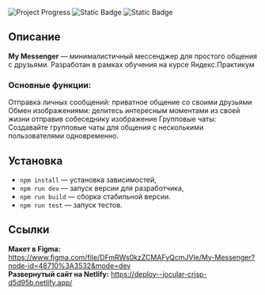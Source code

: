 ![Project Progress](https://img.shields.io/badge/progress-30%25-orange)
![Static Badge](https://img.shields.io/badge/build-passing-brightgreen)
![Static Badge](https://img.shields.io/badge/node-%5E16.6.0-blue)

## Описание

**My Messenger** — минималистичный мессенджер для простого общения с друзьями. Разработан в рамках обучения на курсе Яндекс.Практикум

### Основные функции:

Отправка личных сообщений: приватное общение со своими друзьями
Обмен изображениями: делитесь интересным моментами из своей жизни отправив собеседнику изображение
Групповые чаты: Создавайте групповые чаты для общения с несколькими пользователями одновременно.

## Установка

- `npm install` — установка зависимостей,
- `npm run dev` — запуск версии для разработчика,
- `npm run build` — сборка стабильной версии.
- `npm run test` — запуск тестов.

## Cсылки

**Макет в Figma:** https://www.figma.com/file/DFmRWs0kzZCMAFyQcmJVle/My-Messenger?node-id=48710%3A3532&mode=dev</li>  
**Развернутый сайт на Netlify:** https://deploy--jocular-crisp-d5d95b.netlify.app/
